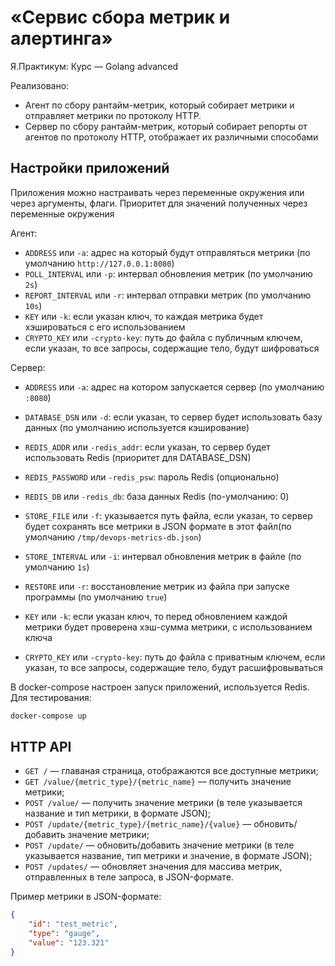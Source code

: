 # «Сервис сбора метрик и алертинга»

Я.Практикум: Курс — Golang advanced

Реализовано:

- Агент по сбору рантайм-метрик, который собирает метрики и отправляет метрики по протоколу HTTP.
- Сервер по сбору рантайм-метрик, который собирает репорты от агентов по протоколу HTTP, отображает их различными способами

## Настройки приложений

Приложения можно настраивать через переменные окружения или через аргументы, флаги. Приоритет для значений полученных через переменные окружения

Агент:

- `ADDRESS` или `-a`: адрес на который будут отправляться метрики (по умолчанию `http://127.0.0.1:8080`)
- `POLL_INTERVAL` или `-p`: интервал обновления метрик (по умолчанию `2s`)
- `REPORT_INTERVAL` или `-r`: интервал отправки метрик (по умолчанию `10s`)
- `KEY` или `-k`: если указан ключ, то каждая метрика будет хэшироваться с его использованием
- `CRYPTO_KEY` или `-crypto-key`: путь до файла с публичным ключем, если указан, то все запросы, содержащие тело, будут шифроваться

Сервер:

- `ADDRESS` или `-a`: адрес на котором запускается сервер  (по умолчанию `:8080`)

- `DATABASE_DSN` или `-d`: если указан, то сервер будет использовать базу данных (по умолчанию используется кэширование)

- `REDIS_ADDR` или `-redis_addr`: если указан, то сервер будет использовать Redis (приоритет для DATABASE_DSN)
- `REDIS_PASSWORD` или `-redis_psw`: пароль Redis (опционально)
- `REDIS_DB` или `-redis_db`: база данных Redis (по-умолчанию: 0)

- `STORE_FILE` или `-f`: указывается путь файла, если указан, то сервер будет сохранять все метрики в JSON формате в этот файл(по умолчанию `/tmp/devops-metrics-db.json`)
- `STORE_INTERVAL` или `-i`: интервал обновления метрик в файле (по умолчанию `1s`)
- `RESTORE` или `-r`: восстановление метрик из файла при запуске программы (по умолчанию `true`)
- `KEY` или `-k`: если указан ключ, то перед обновлением каждой метрики будет проверена хэш-сумма метрики, с использованием ключа
- `CRYPTO_KEY` или `-crypto-key`: путь до файла с приватным ключем, если указан, то все запросы, содержащие тело, будут расшифровываться

В docker-compose настроен запуск приложений, используется Redis.
Для тестирования:

```bash
docker-compose up
```

## HTTP API

- `GET /` — главаная страница, отображаются все доступные метрики;
- `GET /value/{metric_type}/{metric_name}` — получить значение метрики;
- `POST /value/` — получить значение метрики (в теле указывается название и тип метрики, в формате JSON);
- `POST /update/{metric_type}/{metric_name}/{value}` — обновить/добавить значение метрики;
- `POST /update/` — обновить/добавить значение метрики (в теле указывается название, тип метрики и значение, в формате JSON);
- `POST /updates/` — обновляет значения для массива метрик, отправленных в теле запроса, в JSON-формате.

Пример метрики в JSON-формате:

```json
{
    "id": "test_metric",
    "type": "gauge",
    "value": "123.321"
}
```
